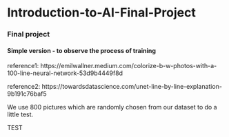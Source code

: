 # Introduction-to-AI-Final-Project
<h3>Final project</h3>
<h4>Simple version - to observe the process of training</h4>
<p>reference1: https://emilwallner.medium.com/colorize-b-w-photos-with-a-100-line-neural-network-53d9b4449f8d</p>
<p>reference2: https://towardsdatascience.com/unet-line-by-line-explanation-9b191c76baf5</p>
<p>We use 800 pictures which are randomly chosen from our dataset to do a little test.</p>

TEST

